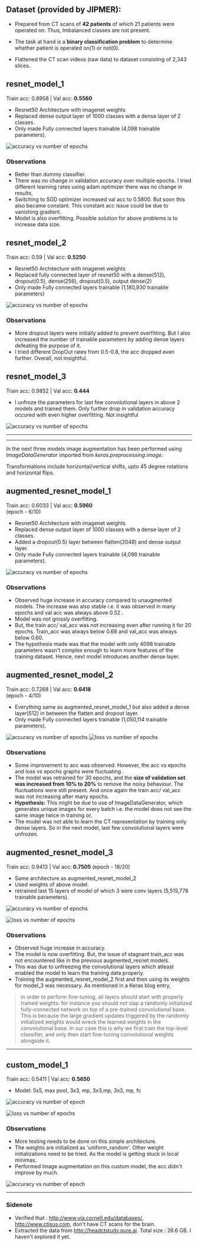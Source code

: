## Dataset (provided by JIPMER): 
- Prepared from CT scans of **42 patients** of which 21 patients were operated on. Thus, Imbalanced classes are not present.

- The task at hand is a **binary classification problem** to determine whether patient is operated on(1) or not(0).

- Flattened the CT scan videos (raw data) to dataset consisting of 2,343 slices.

## resnet_model_1
<!-- Transfer learning -->
Train acc: 0.8958  |  Val acc: **0.5560**
- Resnet50 Architecture with imagenet weights
- Replaced dense output layer of 1000 classes with a dense layer of 2 classes.
- Only made Fully connected layers trainable (4,098 trainable parameters).

![accuracy vs number of epochs](/media/resnet_model_1.png)

### Observations
- Better than dummy classifier.
- There was no change in validation accuracy over multiple epochs. I tried different learning rates using adam optimizer there was no change in results. 
- Switching to SGD optimizer increased val acc to 0.5800. But soon this also became constant. This constant acc issue could be due to vanishing gradient.
- Model is also overfitting. Possible solution for above problems is to increase data size.

## resnet_model_2
<!-- DropOut/ Finetuning resnet50 -->
Train acc: 0.59  |  Val acc: **0.5250**
- Resnet50 Architecture with imagenet weights
- Replaced fully connected layer of resnet50 with a dense(512), dropout(0.5), dense(256), dropout(0.5), output dense(2)
- Only made Fully connected layers trainable (1,180,930 trainable parameters)

![accuracy vs number of epochs](/media/resnet_model_2.png)

### Observations
- More dropout layers were initially added to prevent overfitting. But I also increased the number of trainable parameters by adding dense layers defeating the purpose of it. 
- I tried different DropOut rates from 0.5-0.8, the acc dropped even further. Overall, not insightful.

## resnet_model_3 
<!-- Training Convolutional layers of resnet50 -->
Train acc: 0.9852  |  Val acc: **0.444**
- I unfroze the parameters for last few convolutional layers in above 2 models and trained them. Only further drop in validation accuracy occured with even higher overfitting. Not insightful

![accuracy vs number of epochs](/media/resnet_model_3.png)

---
---
In the next three models image augmentation has been performed using *ImageDataGenerator* imported from *keras.preprocessing.image*. 

Transformations include horizontal/vertical shifts, upto 45 degree rotations and horizontal flips.

## augmented_resnet_model_1
<!-- First Image augmentation model -->
Train acc: 0.6033  |  Val acc: **0.5960**  
(epoch - 6/10)
- Resnet50 Architecture with imagenet weights
- Replaced dense output layer of 1000 classes with a dense layer of 2 classes.
- Added a dropout(0.5) layer between flatten(2048) and dense output layer.
- Only made Fully connected layers trainable (4,098 trainable parameters).

![accuracy vs number of epochs](/media/augmented_model_1_acc.png)

### Observations
- Observed huge increase in accuracy compared to unaugmented models. The increase was also stable i.e. it was observed in many epochs and val acc was always above 0.52 . 
- Model was not grossly overfitting.
- But, the train acc/ val_acc was not increasing even after running it for 20 epochs. Train_acc was always below 0.68 and val_acc was always below 0.60.
- The hypothesis made was that the model with only 4098 trainable parameters wasn't complex enough to learn more features of the training dataset. Hence, next model introduces another dense layer.

## augmented_resnet_model_2
<!-- Added a dense layer for more model complexity -->
Train acc: 0.7268  |  Val acc: **0.6418**  
(epoch - 4/10)
- Everything same as augmented_resnet_model_1 but also added a dense layer(512) in between the flatten and dropout layer.
- Only made Fully connected layers trainable (1,050,114 trainable parameters).

![accuracy vs number of epochs](/media/augmented_model_2_preloaded_acc.png)
![loss vs number of epochs](/media/augmented_model_2_preloaded_loss.png)

### Observations
- Some improvement to acc was observed. However, the acc vs epochs and loss vs epochs graphs were fluctuating . 
- The model was retrained for 30 epochs, and the **size of validation set was increased from 10% to 20%** to remove the noisy behaviour. The fluctuations were still present. And once again the train acc/ val_acc was not increasing after many epochs.
- **Hypothesis:** This might be due to use of ImageDataGenerator, which generates unique images for every batch i.e. the model does not see the same image twice in training or,
- The model was not able to learn the CT representation by training only dense layers. So in the next model, last few convolutional layers were unfrozen.

## augmented_resnet_model_3
<!-- Unfroze last 3 convolutional layers -->
Train acc: 0.9413  |  Val acc: **0.7505**
(epoch - 18/20)
- Same architecture as augmented_resnet_model_2
- Used weights of above model.
- retrained last 15 layers of model of which 3 were conv layers (5,515,778 trainable parameters).

![accuracy vs number of epochs](/media/augmented_model_3_acc.png)

![loss vs number of epochs](/media/augmented_model_3_loss.png)

### Observations
- Observed huge increase in accuracy. 
- The model is now overfitting. But, the issue of stagnant train_acc was not encountered like in the previous augmented_resnet models. 
- This was due to unfreezing the convolutional layers which atleast enabled the model to learn the training data properly.
- Training the augmented_resnet_model_2 first and then using its weights for model_3 was necessary. As mentioned in a Keras blog entry,
> in order to perform fine-tuning, all layers should start with properly trained weights: for instance you should not slap a randomly initialized fully-connected network on top of a pre-trained convolutional base. This is because the large gradient updates triggered by the randomly initialized weights would wreck the learned weights in the convolutional base. In our case this is why we first train the top-level classifier, and only then start fine-tuning convolutional weights alongside it.
---
## custom_model_1
Train acc: 0.5411  |  Val acc: **0.5650**
- Model: 5x5, max pool, 3x3, mp, 3x3,mp, 3x3, mp, fc

![accuracy vs number of epoch](/media/custom_model_1_acc.png)

![loss vs number of epochs](/media/custom_model_1_loss.png)

### Observations
- More testing needs to be done on this simple architecture. 
- The weights are initialized as 'uniform_random'. Other weight initializations need to be tried. As the model is getting stuck in local minimas.
- Performed Image augmentation on this custom model, the acc didn't improve by much.
  
![accuracy vs number of epoch](/media/custom_model_1_aug_acc.png)

---
### Sidenote
- Verified that : http://www.via.cornell.edu/databases/, http://www.ctisus.com, don't have CT scans for the brain.
- Extracted the data from http://headctstudy.qure.ai. Total size : 26.6 GB. I haven't explored it yet.
